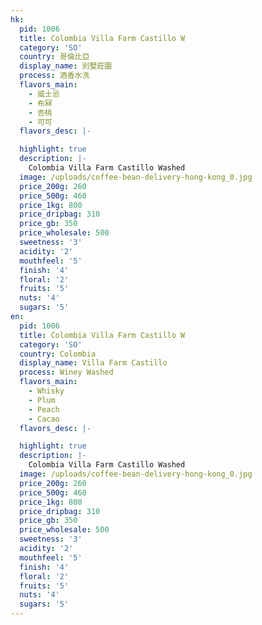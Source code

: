 ```yaml
---
hk:
  pid: 1006
  title: Colombia Villa Farm Castillo W
  category: 'SO'
  country: 哥倫比亞
  display_name: 別墅莊園
  process: 酒香水洗
  flavors_main:
    - 威士忌
    - 布冧
    - 杏桃
    - 可可
  flavors_desc: |-

  highlight: true
  description: |-
    Colombia Villa Farm Castillo Washed
  image: /uploads/coffee-bean-delivery-hong-kong_0.jpg
  price_200g: 260
  price_500g: 460
  price_1kg: 800
  price_dripbag: 310
  price_gb: 350
  price_wholesale: 500
  sweetness: '3'
  acidity: '2'
  mouthfeel: '5'
  finish: '4'
  floral: '2'
  fruits: '5'
  nuts: '4'
  sugars: '5'
en:
  pid: 1006
  title: Colombia Villa Farm Castillo W
  category: 'SO'
  country: Colombia
  display_name: Villa Farm Castillo
  process: Winey Washed
  flavors_main:
    - Whisky
    - Plum
    - Peach
    - Cacao
  flavors_desc: |-

  highlight: true
  description: |-
    Colombia Villa Farm Castillo Washed
  image: /uploads/coffee-bean-delivery-hong-kong_0.jpg
  price_200g: 260
  price_500g: 460
  price_1kg: 800
  price_dripbag: 310
  price_gb: 350
  price_wholesale: 500
  sweetness: '3'
  acidity: '2'
  mouthfeel: '5'
  finish: '4'
  floral: '2'
  fruits: '5'
  nuts: '4'
  sugars: '5'
---
```


